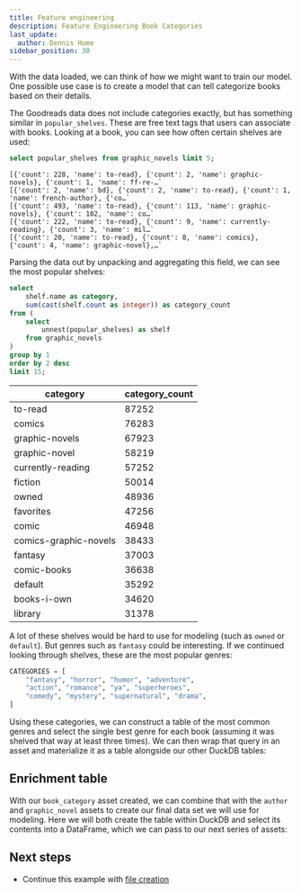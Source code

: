 ```yaml
---
title: Feature engineering
description: Feature Engineering Book Categories
last_update:
  author: Dennis Hume
sidebar_position: 30
---
```


With the data loaded, we can think of how we might want to train our model. One possible use case is to create a model that can tell categorize books based on their details.

The Goodreads data does not include categories exactly, but has something similar in `popular_shelves`. These are free text tags that users can associate with books. Looking at a book, you can see how often certain shelves are used:

```sql
select popular_shelves from graphic_novels limit 5;
```

```
[{'count': 228, 'name': to-read}, {'count': 2, 'name': graphic-novels}, {'count': 1, 'name': ff-re-…`
[{'count': 2, 'name': bd}, {'count': 2, 'name': to-read}, {'count': 1, 'name': french-author}, {'co…`
[{'count': 493, 'name': to-read}, {'count': 113, 'name': graphic-novels}, {'count': 102, 'name': co…`
[{'count': 222, 'name': to-read}, {'count': 9, 'name': currently-reading}, {'count': 3, 'name': mil…`
[{'count': 20, 'name': to-read}, {'count': 8, 'name': comics}, {'count': 4, 'name': graphic-novel},…`
```

Parsing the data out by unpacking and aggregating this field, we can see the most popular shelves:

```sql
select
	shelf.name as category,
	sum(cast(shelf.count as integer)) as category_count
from (
    select
        unnest(popular_shelves) as shelf
    from graphic_novels
)
group by 1
order by 2 desc
limit 15;
```

| category              | category_count |
| --------------------- | -------------- |
| to-read               | 87252          |
| comics                | 76283          |
| graphic-novels        | 67923          |
| graphic-novel         | 58219          |
| currently-reading     | 57252          |
| fiction               | 50014          |
| owned                 | 48936          |
| favorites             | 47256          |
| comic                 | 46948          |
| comics-graphic-novels | 38433          |
| fantasy               | 37003          |
| comic-books           | 36638          |
| default               | 35292          |
| books-i-own           | 34620          |
| library               | 31378          |

A lot of these shelves would be hard to use for modeling (such as `owned` or `default`). But genres such as `fantasy` could be interesting. If we continued looking through shelves, these are the most popular genres:

```python
CATEGORIES = [
    "fantasy", "horror", "humor", "adventure",
    "action", "romance", "ya", "superheroes",
    "comedy", "mystery", "supernatural", "drama",
]
```

Using these categories, we can construct a table of the most common genres and select the single best genre for each book (assuming it was shelved that way at least three times). We can then wrap that query in an asset and materialize it as a table alongside our other DuckDB tables:

<CodeExample
  path="docs_projects/project_llm_fine_tune/project_llm_fine_tune/assets.py"
  language="python"
  startAfter="start_book_category"
  endBefore="end_book_category"
/>

## Enrichment table

With our `book_category` asset created, we can combine that with the `author` and `graphic_novel` assets to create our final data set we will use for modeling. Here we will both create the table within DuckDB and select its contents into a DataFrame, which we can pass to our next series of assets:

<CodeExample
  path="docs_projects/project_llm_fine_tune/project_llm_fine_tune/assets.py"
  language="python"
  startAfter="start_enriched_graphic_novels"
  endBefore="end_enriched_graphic_novels"
/>

## Next steps

- Continue this example with [file creation](/examples/llm-fine-tuning/file-creation)
